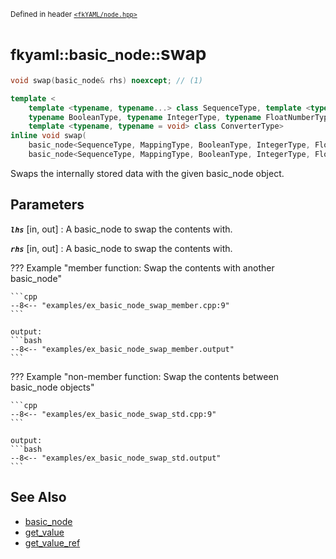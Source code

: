 <small>Defined in header [`<fkYAML/node.hpp>`](https://github.com/fktn-k/fkYAML/blob/develop/include/fkYAML/node.hpp)</small>

# <small>fkyaml::basic_node::</small>swap

```cpp
void swap(basic_node& rhs) noexcept; // (1)

template <
    template <typename, typename...> class SequenceType, template <typename, typename, typename...> class MappingType,
    typename BooleanType, typename IntegerType, typename FloatNumberType, typename StringType,
    template <typename, typename = void> class ConverterType>
inline void swap(
    basic_node<SequenceType, MappingType, BooleanType, IntegerType, FloatNumberType, StringType, ConverterType>& lhs,
    basic_node<SequenceType, MappingType, BooleanType, IntegerType, FloatNumberType, StringType, ConverterType>& rhs) noexcept(noexcept(lhs.swap(rhs))); // (2) non-member function
```

Swaps the internally stored data with the given basic_node object.

## **Parameters**

***`lhs`*** [in, out]
:   A basic_node to swap the contents with.

***`rhs`*** [in, out]
:   A basic_node to swap the contents with.

??? Example "member function: Swap the contents with another basic_node"

    ```cpp
    --8<-- "examples/ex_basic_node_swap_member.cpp:9"
    ```

    output:
    ```bash
    --8<-- "examples/ex_basic_node_swap_member.output"
    ```

??? Example "non-member function: Swap the contents between basic_node objects"

    ```cpp
    --8<-- "examples/ex_basic_node_swap_std.cpp:9"
    ```

    output:
    ```bash
    --8<-- "examples/ex_basic_node_swap_std.output"
    ```

## **See Also**

* [basic_node](index.md)
* [get_value](get_value.md)
* [get_value_ref](get_value_ref.md)
